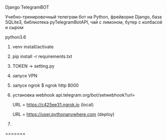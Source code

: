 Django TelegramBOT

Учебно-тренировочный телеграм бот на Python, фрейворке Django, база SQLite3, библиотека pyTelegramBotAPI, чай с лимоном, бутер с колбасой и сыром

python3.6

1. venv install/activate
2. pip install -r requirements.txt
3. TOKEN -> setting.py
4. запуск VPN
5. запуск ngrok  $ ngrok http 8000
6. установка webhook api.telegram.org/bot<token>/setwebhook?url=<URL> 
    
    URL =  https://c425ee31.ngrok.io (local)
    
    URL =  https://user.pythonanywhere.com  (deploy)
7. 
=======

